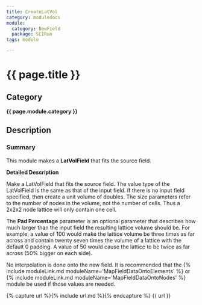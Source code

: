 ```yaml
---
title: CreateLatVol
category: moduledocs
module:
  category: NewField
  package: SCIRun
tags: module

---
```


# {{ page.title }}

## Category

**{{ page.module.category }}**

## Description

### Summary


This module makes a **LatVolField** that fits the source field.

**Detailed Description**

Make a LatVolField that fits the source field. The value type of the LatVolField is the same as that of the input field. If there is no input field specified, then create a unit volume of doubles. The size parameters refer to the number of nodes in the volume, not the number of cells. Thus a 2x2x2 node lattice will only contain one cell.

The **Pad Percentage** parameter is an optional parameter that describes how much larger than the input field the resulting lattice volume should be. For example, a value of 100 would make the lattice volume be three times as far across and contain twenty seven times the volume of a lattice with the default 0 padding. A value of 50 would cause the lattice to be twice as far across (50% bigger on each side).

No interpolation is done onto the new field. It is recommended that the {% include moduleLink.md moduleName='MapFieldDataOntoElements' %} or {% include moduleLink.md moduleName='MapFieldDataOntoNodes' %} module be used if those values are needed.

{% capture url %}{% include url.md %}{% endcapture %}
{{ url }}
